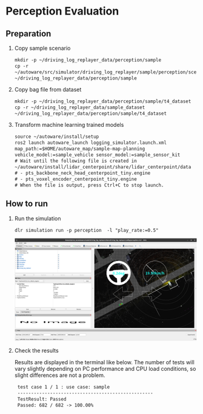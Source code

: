 # Perception Evaluation

## Preparation

1. Copy sample scenario

   ```shell
   mkdir -p ~/driving_log_replayer_data/perception/sample
   cp -r ~/autoware/src/simulator/driving_log_replayer/sample/perception/scenario.yaml ~/driving_log_replayer_data/perception/sample
   ```

2. Copy bag file from dataset

   ```shell
   mkdir -p ~/driving_log_replayer_data/perception/sample/t4_dataset
   cp -r ~/driving_log_replayer_data/sample_dataset ~/driving_log_replayer_data/perception/sample/t4_dataset
   ```

3. Transform machine learning trained models

   ```shell
   source ~/autoware/install/setup
   ros2 launch autoware_launch logging_simulator.launch.xml map_path:=$HOME/autoware_map/sample-map-planning vehicle_model:=sample_vehicle sensor_model:=sample_sensor_kit
   # Wait until the following file is created in ~/autoware/install/lidar_centerpoint/share/lidar_centerpoint/data
   # - pts_backbone_neck_head_centerpoint_tiny.engine
   # - pts_voxel_encoder_centerpoint_tiny.engine
   # When the file is output, press Ctrl+C to stop launch.
   ```

## How to run

1. Run the simulation

   ```shell
   dlr simulation run -p perception  -l "play_rate:=0.5"
   ```

   ![perception](images/perception.png)

2. Check the results

   Results are displayed in the terminal like below.
   The number of tests will vary slightly depending on PC performance and CPU load conditions, so slight differences are not a problem.

   ```shell
    test case 1 / 1 : use case: sample
    --------------------------------------------------
    TestResult: Passed
    Passed: 682 / 682 -> 100.00%
   ```
